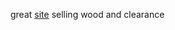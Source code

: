 great [site](https://www.timberulove.co.uk/product-category/clearance/) selling wood and clearance 
